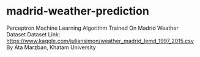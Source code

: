 # madrid-weather-prediction
Perceptron Machine Learning Algorithm Trained On Madrid Weather Dataset
Dataset Link: https://www.kaggle.com/juliansimon/weather_madrid_lemd_1997_2015.csv  
By Ata Marzban, Khatam University
